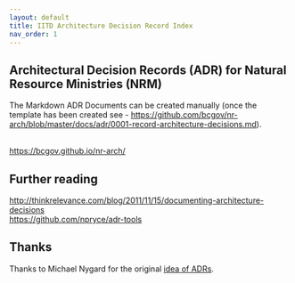 ```yaml
---
layout: default
title: IITD Architecture Decision Record Index
nav_order: 1
---
```


## Architectural Decision Records (ADR) for Natural Resource Ministries (NRM)

The Markdown ADR Documents can be created manually (once the template has been created see - https://github.com/bcgov/nr-arch/blob/master/docs/adr/0001-record-architecture-decisions.md).<br><br>

<https://bcgov.github.io/nr-arch/>

## Further reading
<http://thinkrelevance.com/blog/2011/11/15/documenting-architecture-decisions><br>
<https://github.com/npryce/adr-tools> 

## Thanks

Thanks to Michael Nygard for the original [idea of ADRs](http://thinkrelevance.com/blog/2011/11/15/documenting-architecture-decisions).
